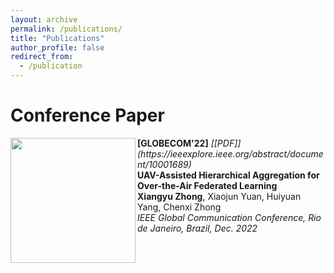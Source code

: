 ```yaml
---
layout: archive
permalink: /publications/
title: "Publications"
author_profile: false
redirect_from:
  - /publication
---
```


# Conference Paper
<img src="http://xiangyu-zhong.github.io/images/publications/UAVFLmodel.png" align="left" width="200" /> 
<b>[GLOBECOM'22]</b> <i>[[PDF]](https://ieeexplore.ieee.org/abstract/document/10001689)</i> <br>
<b>UAV-Assisted Hierarchical Aggregation for Over-the-Air Federated Learning</b><br>
<b>Xiangyu Zhong</b>, Xiaojun Yuan, Huiyuan Yang, Chenxi Zhong  <br>
<i>IEEE Global Communication Conference, Rio de Janeiro, Brazil, Dec. 2022 </i> <br>
<span style="color:red">  </span>   
<br clear="left"/>
